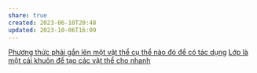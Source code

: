 ```yaml
---
share: true
created: 2023-06-10T20:48
updated: 2023-10-06T16:09
---
```

[Phương thức phải gắn lên một vật thể cụ thể nào đó để có tác dụng](./Ph%C6%B0%C6%A1ng%20th%E1%BB%A9c%20ph%E1%BA%A3i%20g%E1%BA%AFn%20l%C3%AAn%20m%E1%BB%99t%20v%E1%BA%ADt%20th%E1%BB%83%20c%E1%BB%A5%20th%E1%BB%83%20n%C3%A0o%20%C4%91%C3%B3%20%C4%91%E1%BB%83%20c%C3%B3%20t%C3%A1c%20d%E1%BB%A5ng.md)
[Lớp là một cái khuôn để tạo các vật thể cho nhanh](../L%E1%BB%9Bp/L%E1%BB%9Bp%20l%C3%A0%20m%E1%BB%99t%20c%C3%A1i%20khu%C3%B4n%20%C4%91%E1%BB%83%20t%E1%BA%A1o%20c%C3%A1c%20v%E1%BA%ADt%20th%E1%BB%83%20cho%20nhanh.md)
